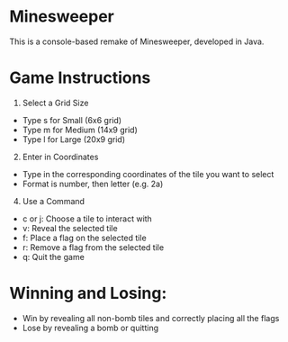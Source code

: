 # Minesweeper
This is a console-based remake of Minesweeper, developed in Java. 

# Game Instructions
1. Select a Grid Size
- Type s for Small (6x6 grid)
- Type m for Medium (14x9 grid)
- Type l for Large (20x9 grid)

2. Enter in Coordinates
- Type in the corresponding coordinates of the tile you want to select
- Format is number, then letter (e.g. 2a)
  
4. Use a Command
- c or j: Choose a tile to interact with
- v: Reveal the selected tile
- f: Place a flag on the selected tile
- r: Remove a flag from the selected tile
- q: Quit the game

# Winning and Losing:
- Win by revealing all non-bomb tiles and correctly placing all the flags
- Lose by revealing a bomb or quitting
